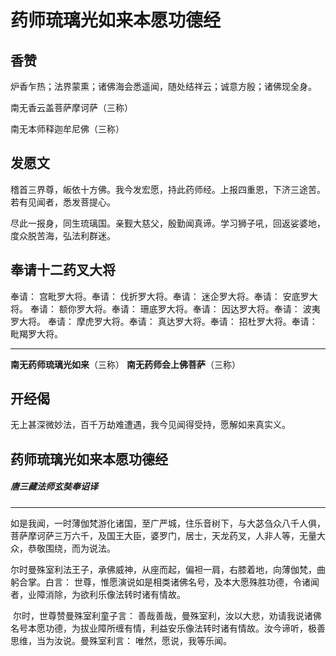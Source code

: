 # 药师琉璃光如来本愿功德经

## 香赞
炉香乍热；法界蒙熏；诸佛海会悉遥闻，随处结祥云；诚意方殷；诸佛现全身。

南无香云盖菩萨摩诃萨（三称）

南无本师释迦牟尼佛（三称）

## 发愿文

稽首三界尊，皈依十方佛。我今发宏愿，持此药师经。上报四重恩，下济三途苦。若有见闻者，悉发菩提心。

尽此一报身，同生琉璃国。亲觐大慈父，殷勤闻真谛。学习狮子吼，回返娑婆地，度众脱苦海，弘法利群迷。

## 奉请十二药叉大将

奉请： 宫毗罗大将。奉请： 伐折罗大将。奉请： 迷企罗大将。奉请： 安底罗大将。
奉请： 额你罗大将。奉请： 珊底罗大将。奉请： 因达罗大将。奉请： 波夷罗大将。
奉请： 摩虎罗大将。奉请： 真达罗大将。奉请： 招杜罗大将。奉请： 毗羯罗大将。

---

**南无药师琉璃光如来**（三称）
**南无药师会上佛菩萨**（三称）

## 开经偈

无上甚深微妙法，百千万劫难遭遇，我今见闻得受持，愿解如来真实义。

## 药师琉璃光如来本愿功德经

##### 唐三藏法师玄奘奉诏译

---

​		如是我闻，一时薄伽梵游化诸国，至广严城，住乐音树下，与大苾刍众八千人俱，菩萨摩诃萨三万六千，及国王大臣，婆罗门，居士，天龙药叉，人非人等，无量大众，恭敬围绕，而为说法。

​		尔时曼殊室利法王子，承佛威神，从座而起，偏袒一肩，右膝着地，向薄伽梵，曲躬合掌。白言： 世尊，惟愿演说如是相类诸佛名号，及本大愿殊胜功德，令诸闻者，业障消除，为欲利乐像法转时诸有情故。

​		尔时，世尊赞曼殊室利童子言： 善哉善哉，曼殊室利，汝以大悲，劝请我说诸佛名号本愿功德，为拔业障所缠有情，利益安乐像法转时诸有情故。汝今谛听，极善思维，当为汝说。曼殊室利言： 唯然，愿说，我等乐闻。